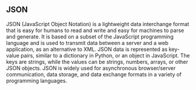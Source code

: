 ## JSON

JSON (JavaScript Object Notation) is a lightweight data interchange format that is easy for humans to read and write and easy for machines to parse and generate. It is based on a subset of the JavaScript programming language and is used to transmit data between a server and a web application, as an alternative to XML. JSON data is represented as key-value pairs, similar to a dictionary in Python, or an object in JavaScript. The keys are strings, while the values can be strings, numbers, arrays, or other JSON objects. JSON is widely used for asynchronous browser/server communication, data storage, and data exchange formats in a variety of programming languages.
